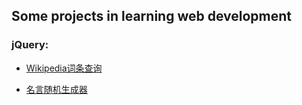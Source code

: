 ## Some projects in learning web development

### jQuery: 

- [Wikipedia词条查询](https://icyfish.github.io/project/wikipedia-viewer/)

- [名言随机生成器](https://icyfish.github.io/project/random-quote/)